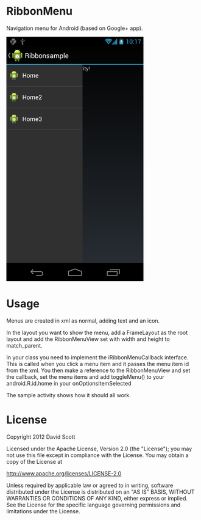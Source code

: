 RibbonMenu
==========

Navigation menu for Android (based on Google+ app).

![RibbonMenu](/rbm1.png "Screenshot")


Usage
=====

Menus are created in xml as normal, adding text and an icon.

In the layout you want to show the menu, add a FrameLayout as the root layout and add the RibbonMenuView set with width and height to match_parent.

In your class you need to implement the iRibbonMenuCallback interface. This is called when you click a menu item and it passes the menu item id from the xml. You then make a reference to the RibbonMenuView and set the callback, set the menu items and add toggleMenu() to your android.R.id.home in your onOptionsItemSelected

The sample activity shows how it should all work.


License
=======

Copyright 2012 David Scott

Licensed under the Apache License, Version 2.0 (the "License");
you may not use this file except in compliance with the License.
You may obtain a copy of the License at

   http://www.apache.org/licenses/LICENSE-2.0

Unless required by applicable law or agreed to in writing, software
distributed under the License is distributed on an "AS IS" BASIS,
WITHOUT WARRANTIES OR CONDITIONS OF ANY KIND, either express or implied.
See the License for the specific language governing permissions and
limitations under the License.